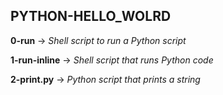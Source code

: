 ## PYTHON-HELLO_WOLRD

**0-run** -> *Shell script to run a Python script*

**1-run-inline** -> *Shell script that runs Python code*

**2-print.py** -> *Python script that prints a string*

